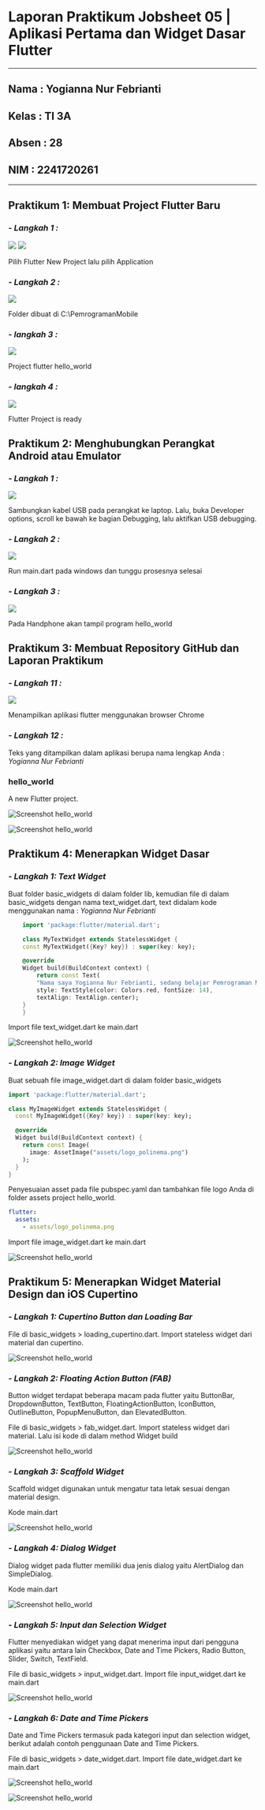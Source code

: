 # **Laporan Praktikum Jobsheet 05 | Aplikasi Pertama dan Widget Dasar Flutter**
---

## Nama  : Yogianna Nur Febrianti
## Kelas : TI 3A
## Absen : 28
## NIM   : 2241720261
---

## Praktikum 1: Membuat Project Flutter Baru

### *- Langkah 1 :*

<img src = img/prak1langkah1.png>

<img src = img/prak1langkah2.png>

Pilih Flutter New Project lalu pilih Application

### *- Langkah 2 :*

<img src = img/prak1langkah3.png>

Folder dibuat di C:\PemrogramanMobile

### *- langkah 3 :*

<img src = img/prak1langkah4.png>

Project flutter hello_world 

### *- langkah 4 :*

<img src = img/prak1langkah5.png>

Flutter Project is ready

## Praktikum 2: Menghubungkan Perangkat Android atau Emulator

### *- Langkah 1 :*

<img src = img/prak2langkah1.jpg>

Sambungkan kabel USB pada perangkat ke laptop. Lalu, buka Developer options, scroll ke bawah ke bagian Debugging, lalu aktifkan USB debugging.

### *- Langkah 2 :*

<img src = img/prak2langkah2.jpg>

Run main.dart pada windows dan tunggu prosesnya selesai

### *- Langkah 3 :*

<img src = img/prak2langkah3.png>

Pada Handphone akan tampil program hello_world

## Praktikum 3: Membuat Repository GitHub dan Laporan Praktikum

### *- Langkah 11 :*

<img src = img/prak3langkah1.png>

Menampilkan aplikasi flutter menggunakan browser Chrome

### *- Langkah 12 :*

Teks yang ditampilkan dalam aplikasi berupa nama lengkap Anda : *Yogianna Nur Febrianti*

### hello_world

A new Flutter project.

![Screenshot hello_world](img/01.png)

![Screenshot hello_world](img/prak3hasil.png)

## Praktikum 4: Menerapkan Widget Dasar

### *- Langkah 1: Text Widget*

Buat folder basic_widgets di dalam folder lib, kemudian file di dalam basic_widgets dengan nama text_widget.dart, text didalam kode menggunakan nama : *Yogianna Nur Febrianti*

```dart
    import 'package:flutter/material.dart';

    class MyTextWidget extends StatelessWidget {
    const MyTextWidget({Key? key}) : super(key: key);

    @override
    Widget build(BuildContext context) {
        return const Text(
        "Nama saya Yogianna Nur Febrianti, sedang belajar Pemrograman Mobile",
        style: TextStyle(color: Colors.red, fontSize: 14),
        textAlign: TextAlign.center);
    }
    }
```

Import file text_widget.dart ke main.dart

![Screenshot hello_world](img/02.png)

### *- Langkah 2: Image Widget*

Buat sebuah file image_widget.dart di dalam folder basic_widgets

```dart
import 'package:flutter/material.dart';

class MyImageWidget extends StatelessWidget {
  const MyImageWidget({Key? key}) : super(key: key);

  @override
  Widget build(BuildContext context) {
    return const Image(
      image: AssetImage("assets/logo_polinema.png")
    );
  }
}
```

Penyesuaian asset pada file pubspec.yaml dan tambahkan file logo Anda di folder assets project hello_world.

```yaml
flutter:
  assets:
    - assets/logo_polinema.png
```

Import file image_widget.dart ke main.dart

![Screenshot hello_world](img/03.png)

## Praktikum 5: Menerapkan Widget Material Design dan iOS Cupertino

### *- Langkah 1: Cupertino Button dan Loading Bar*

File di basic_widgets > loading_cupertino.dart. Import stateless widget dari material dan cupertino. 

![Screenshot hello_world](img/prak5langkah1.png)

### *- Langkah 2: Floating Action Button (FAB)*

Button widget terdapat beberapa macam pada flutter yaitu ButtonBar, DropdownButton, TextButton, FloatingActionButton, IconButton, OutlineButton, PopupMenuButton, dan ElevatedButton.

File di basic_widgets > fab_widget.dart. Import stateless widget dari material. Lalu isi kode di dalam method Widget build

![Screenshot hello_world](img/prak5langkah2.png)

### *- Langkah 3: Scaffold Widget*

Scaffold widget digunakan untuk mengatur tata letak sesuai dengan material design.

Kode main.dart 

![Screenshot hello_world](img/prak5langkah3.png)

### *- Langkah 4: Dialog Widget*

Dialog widget pada flutter memiliki dua jenis dialog yaitu AlertDialog dan SimpleDialog.

Kode main.dart

![Screenshot hello_world](img/prak5langkah4.png)

### *- Langkah 5: Input dan Selection Widget*

Flutter menyediakan widget yang dapat menerima input dari pengguna aplikasi yaitu antara lain Checkbox, Date and Time Pickers, Radio Button, Slider, Switch, TextField.

File di basic_widgets > input_widget.dart. Import file input_widget.dart ke main.dart

![Screenshot hello_world](img/prak5langkah5.png)

### *- Langkah 6: Date and Time Pickers*

Date and Time Pickers termasuk pada kategori input dan selection widget, berikut adalah contoh penggunaan Date and Time Pickers.

File di basic_widgets > date_widget.dart. Import file date_widget.dart ke main.dart

![Screenshot hello_world](img/prak5langkah6a.png)

![Screenshot hello_world](img/prak5langkah6b.png)